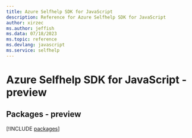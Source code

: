 ```yaml
---
title: Azure Selfhelp SDK for JavaScript
description: Reference for Azure Selfhelp SDK for JavaScript
author: xirzec
ms.author: jeffish
ms.data: 07/18/2023
ms.topic: reference
ms.devlang: javascript
ms.service: selfhelp
---
```

# Azure Selfhelp SDK for JavaScript - preview
## Packages - preview
[!INCLUDE [packages](selfhelp-index.md)]